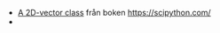 - [A 2D-vector class](https://scipython.com/book2/chapter-4-the-core-python-language-ii/examples/a-2d-vector-class/)
från boken https://scipython.com/
- 